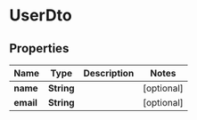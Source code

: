 # UserDto

## Properties

|   Name    |    Type    | Description |   Notes    |
|-----------|------------|-------------|------------|
| **name**  | **String** |             | [optional] |
| **email** | **String** |             | [optional] |

